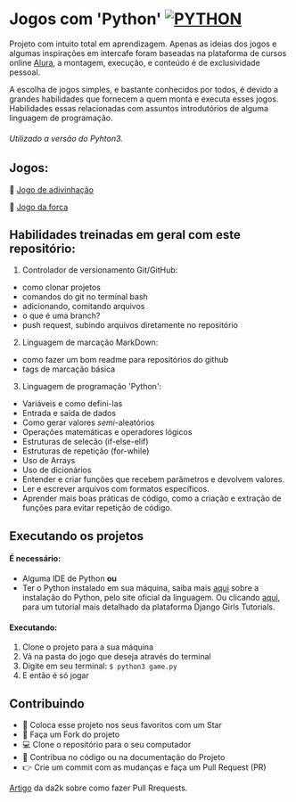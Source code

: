 # Jogos com 'Python'              [![PYTHON](file:///home/gustavo/C%C3%B3digos/curso-python/logo-python/5848152fcef1014c0b5e4967.png)](https://www.python.org)

Projeto com intuito total em aprendizagem. Apenas as ideias dos jogos e algumas inspirações em intercafe foram baseadas na plataforma de cursos online [Alura](https://alura.com.br), a montagem, execução, e conteúdo é de exclusividade pessoal.

A escolha de jogos simples, e bastante conhecidos por todos, é devido a grandes habilidades que fornecem a quem monta e executa esses jogos. Habilidades essas relacionadas com assuntos introdutórios de alguma linguagem de programação.

###### Utilizado a versão do Pyhton3.

## Jogos:

:open_file_folder: [Jogo de adivinhação](https://github.com/gustavo-mendel/jogos-com-python/tree/master/jogo-da-adivinhacao)

:open_file_folder: [Jogo da forca](https://github.com/gustavo-mendel/jogos-com-python/tree/master/jogo-da-forca)

## Habilidades treinadas em geral com este repositório:

1. Controlador de versionamento Git/GitHub:
* como clonar projetos
* comandos do git no terminal bash
* adicionando, comitando arquivos
* o que é uma branch?
* push request, subindo arquivos diretamente no repositório
2. Linguagem de marcação MarkDown:
* como fazer um bom readme para repositórios do github
* tags de marcação básica
3. Linguagem de programação 'Python':
- Variáveis e como defini-las
- Entrada e saída de dados
- Como gerar valores *semi*-aleatórios
- Operações matemáticas e operadores lógicos
- Estruturas de selecão (if-else-elif)
- Estruturas de repetição (for-while)
- Uso de Arrays
- Uso de dicionários
- Entender e criar funções que recebem parâmetros e devolvem valores.
- Ler e escrever arquivos com formatos específicos.
- Aprender mais boas práticas de código, como a criação e extração de funções para evitar repetição de código.

## Executando os projetos

#### É necessário:
- Alguma IDE de Python **ou**
- Ter o Python instalado em sua máquina, saiba mais [aqui](https://www.python.org/downloads/) sobre a instalação do Python, pelo site oficial da linguagem. Ou clicando [aqui](https://tutorial.djangogirls.org/pt/python_installation/), para um tutorial mais detalhado da plataforma Django Girls Tutorials.

#### Executando:

1. Clone o projeto para a sua máquina
1. Vá na pasta do jogo que deseja através do terminal
2. Digite em seu terminal:
`$ python3 game.py`
3. E então é só jogar

## Contribuindo

  - :star2: Coloca esse projeto nos seus favoritos com um Star
  - :fork_and_knife: Faça um Fork do projeto
  - :computer: Clone o repositório para o seu computador
  - :wrench: Contribua no código ou na documentação do Projeto
  - :point_right: Crie um commit com as mudanças e faça um Pull Request (PR)

[Artigo](https://blog.da2k.com.br/2015/02/04/git-e-github-do-clone-ao-pull-request/) da da2k sobre como fazer Pull Rrequests.
